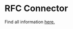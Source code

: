 # RFC Connector

Find all information [here.](https://www.linkedin.com/pulse/calling-abap2ui5-apps-remotely-via-rfc-abap2ui5-btoue/?trackingId=x648I3DPaEwjw1bW9PNavg%3D%3D)